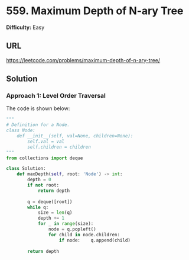 # 559. Maximum Depth of N-ary Tree

**Difficulty:** Easy

## URL

https://leetcode.com/problems/maximum-depth-of-n-ary-tree/

## Solution

### Approach 1: Level Order Traversal

The code is shown below:

```python
"""
# Definition for a Node.
class Node:
    def __init__(self, val=None, children=None):
        self.val = val
        self.children = children
"""
from collections import deque

class Solution:
    def maxDepth(self, root: 'Node') -> int:
        depth = 0
        if not root:
            return depth
        
        q = deque([root])
        while q:
            size = len(q)
            depth += 1
            for _ in range(size):
                node = q.popleft()
                for child in node.children:
                    if node:    q.append(child)
                    
        return depth
```
